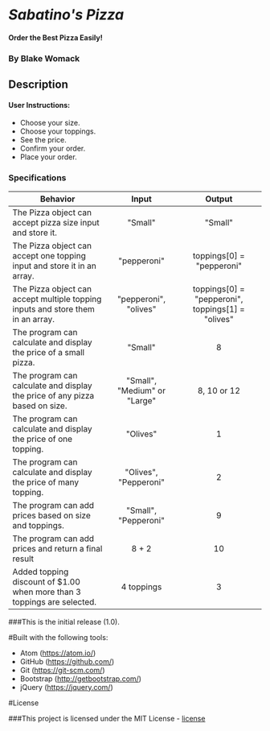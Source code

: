 # _Sabatino's Pizza_

#### Order the Best Pizza Easily!

### By Blake Womack

## Description

#### User Instructions:

* Choose your size.
* Choose your toppings.
* See the price.
* Confirm your order.
* Place your order.

### Specifications

| Behavior |   Input   |   Output   |
|----------|:---------:|:----------:|
| The Pizza object can accept pizza size input and store it.| "Small" | "Small" |
| The Pizza object can accept one topping input and store it in an array.| "pepperoni" | toppings[0] = "pepperoni" |
The Pizza object can accept multiple topping inputs and store them in an array.| "pepperoni", "olives" | toppings[0] = "pepperoni", toppings[1] = "olives" |
| The program can calculate and display the price of a small pizza. | "Small" | 8 |
| The program can calculate and display the price of any pizza based on size. | "Small", "Medium" or "Large" | 8, 10 or 12  |
| The program can calculate and display the price of one topping. | "Olives" | 1 |
| The program can calculate and display the price of many topping. | "Olives", "Pepperoni" | 2 |
| The program can add prices based on size and toppings. | "Small", "Pepperoni" | 9 |
| The program can add prices and return a final result | 8 + 2 | 10 |
|Added topping discount of $1.00 when more than 3 toppings are selected. | 4 toppings | 3 |

###This is the initial release (1.0).

#Built with the following tools:

* Atom (https://atom.io/)
* GitHub (https://github.com/)
* Git (https://git-scm.com/)
* Bootstrap (http://getbootstrap.com/)
* jQuery (https://jquery.com/)

#License

###This project is licensed under the MIT License - [license]



[license]: https://opensource.org/licenses/MIT
